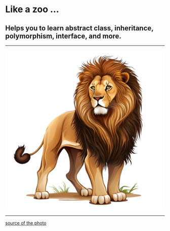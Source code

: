 # Like a zoo ...

## Helps you to learn abstract class, inheritance, polymorphism, interface, and more.

---

![lion.png](src/main/resources/static/lion.png)

---

[source of the photo](https://pngtree.com/free-animal-clipart/lion)